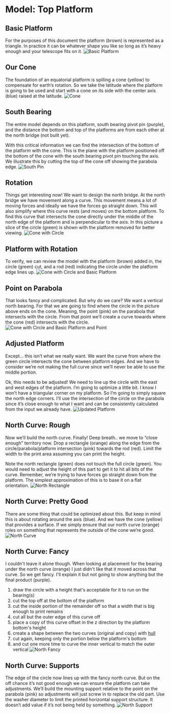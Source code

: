 # Model: Top Platform

## Basic Platform
For the purposes of this document the platform (brown) is represented as a triangle.  In practice it can be whatever shape you like so long as it’s heavy enough and your telescope fits on it.
![Basic Platform](images/eqpt-basic.png)

## Our Cone
The foundation of an equatorial platform is spilling a cone (yellow) to compensate for earth’s rotation.  So we take the latitude where the platform is going to be used and start with a cone on its side with the center axis (blue) raised at the latitude.
![Cone](images/cone.png)

## South Bearing
The entire model depends on this platform, south bearing pivot pin (purple), and the distance the bottom and top of the platforms are from each other at the north bridge (not built yet).

With this critical information we can find the intersection of the bottom of the platform with the cone.  This is the plane with the platform positioned off the bottom of the cone with the south bearing pivot pin touching the axis.  We illustrate this by cutting the top of the cone off showing the parabola edge.
![South Pin](images/eqpt-bs.png)

## Rotation
Things get interesting now!  We want to design the north bridge. At the north bridge we have movement along a curve.  This movement means a lot of moving forces and ideally we have the forces go straight down.  This will also simplify where this curve rests (and moves) on the bottom platform.  To find this curve that intersects the cone directly under the middle of the north edge of the platform and is perpendicular to the axis.  In this picture a slice of the circle (green) is shown with the platform removed for better viewing.
![Cone with Circle](images/cone-with-circle.png)

## Platform with Rotation
To verify, we can review the model with the platform (brown) added in, the circle (green) cut, and a rod (red) indicating the circle under the platform edge lines up.
![Cone with Circle and Basic Platform](images/eqpt-basic-circle.png)

## Point on Parabola
That looks fancy and complicated.  But why do we care?  We want a vertical north bearing.  For that we are going to find where the circle in the picture above ends on the cone.  Meaning, the point (pink) on the parabola that intersects with the circle.  From that point we’ll create a curve towards where the cone (red) intersects with the circle.
![Cone with Circle and Basic Platform and Point](images/eqpt-basic-circle-point.png)

## Adjusted Platform
Except… this isn’t what we really want.  We want the curve from where the green circle intersects the cone between platform edges.  And we have to consider we’re not making the full curve since we’ll never be able to use the middle portion.

Ok, this needs to be adjusted!  We need to line up the circle with the east and west edges of the platform.  I’m going to optimize a little bit.  I know I won’t have a triangular corner on my platform.  So I’m going to simply square the north edge corners. I’ll use the intersection of the circle on the parabola since it’s close enough to what I want and can be consistently calculated from the input we already have.
![Updated Platform](images/eqpt-updated.png)

## North Curve: Rough
Now we’ll build the north curve.  Finally!  Deep breath.. we move to “close enough” territory now.  Drop a rectangle (orange) along the edge from the circle/parabola/platform intersection (pink) towards the rod (red).  Limit the width to the print area assuming you can print the height.

Note the north rectangle (green) does not touch the full circle (green).  You would need to adjust the height of this part to get it to hit all bits of the curve.  Remember, we’re trying to have forces go straight down from the platform.  The simplest approximation of this is to base it on a flat orientation.
![North Rectangle](images/eqpt-bn-rectangle.png)

## North Curve: Pretty Good
There are some thing that could be optimized about this.  But keep in mind this is about rotating around the axis (blue).  And we have the cone (yellow) that provides a surface.  If we simply ensure that our north curve (orange) roles on something that represents the outside of the cone we’re good.  
![North Curve](images/eqpt-bn-curve.png)

## North Curve: Fancy
I couldn't leave it alone though.  When looking at placement for the bearing under the north curve (orange) I just didn't like that it moved across that curve.  So we get fancy.  I'll explain it but not going to show anything but the final product (purple).

1. draw the circle with a height that's acceptable for it to run on the bearing(s)
2. cut the top off at the bottom of the platform
3. cut the inside portion of the remainder off so that a width that is big enough to print remains
4. cut all but the outer edge of this curve off
5. place a copy of this curve offset in the z direction by the platform bottom's height
6. create a shape between the two curves (original and copy) with [hull](https://en.wikibooks.org/wiki/OpenSCAD_User_Manual/Transformations#hull)
7. cut again, keeping only the portion below the platform's bottom
8. and cut one more time to curve the inner vertical to match the outer vertical
![North Fancy](images/north-fancy.png)


## North Curve: Supports
The edge of the circle now lines up with the fancy north curve.  But on the off chance it’s not good enough we can ensure the platform can take adjustments.  We’ll build the mounting support relative to the point on the parabola (pink) so adjustments will just screw in to replace the old part.  Use the washer diameter to limit the printed horizontal support structure.  It doesn’t add value if it’s not being held by something.
![North Support](images/north-support.png)
